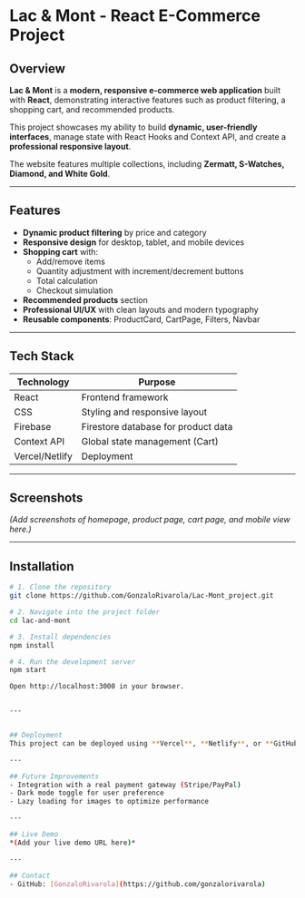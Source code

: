 # Lac & Mont - React E-Commerce Project

## Overview
**Lac & Mont** is a **modern, responsive e-commerce web application** built with **React**, demonstrating interactive features such as product filtering, a shopping cart, and recommended products.

This project showcases my ability to build **dynamic, user-friendly interfaces**, manage state with React Hooks and Context API, and create a **professional responsive layout**.

The website features multiple collections, including **Zermatt, S-Watches, Diamond, and White Gold**.

---

## Features
- **Dynamic product filtering** by price and category
- **Responsive design** for desktop, tablet, and mobile devices
- **Shopping cart** with:
  - Add/remove items
  - Quantity adjustment with increment/decrement buttons
  - Total calculation
  - Checkout simulation
- **Recommended products** section
- **Professional UI/UX** with clean layouts and modern typography
- **Reusable components**: ProductCard, CartPage, Filters, Navbar

---

## Tech Stack
| Technology | Purpose |
|------------|---------|
| React      | Frontend framework |
| CSS        | Styling and responsive layout |
| Firebase   | Firestore database for product data |
| Context API | Global state management (Cart) |
| Vercel/Netlify | Deployment |

---

## Screenshots
*(Add screenshots of homepage, product page, cart page, and mobile view here.)*

---

## Installation
```bash
# 1. Clone the repository
git clone https://github.com/GonzaloRivarola/Lac-Mont_project.git

# 2. Navigate into the project folder
cd lac-and-mont

# 3. Install dependencies
npm install

# 4. Run the development server
npm start

Open http://localhost:3000 in your browser.


---


## Deployment
This project can be deployed using **Vercel**, **Netlify**, or **GitHub Pages**. Connect your repository and follow the deployment instructions of your chosen platform.

---

## Future Improvements
- Integration with a real payment gateway (Stripe/PayPal)
- Dark mode toggle for user preference
- Lazy loading for images to optimize performance

---

## Live Demo
*(Add your live demo URL here)*

---

## Contact
- GitHub: [GonzaloRivarola](https://github.com/gonzalorivarola)
